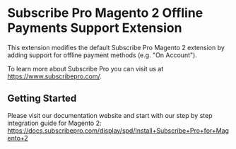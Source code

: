 Subscribe Pro Magento 2 Offline Payments Support Extension
=============================================

This extension modifies the default Subscribe Pro Magento 2 extension by adding support for offline payment methods (e.g. "On Account").

To learn more about Subscribe Pro you can visit us at https://www.subscribepro.com/.

## Getting Started

Please visit our documentation website and start with our step by step integration guide for Magento 2: https://docs.subscribepro.com/display/spd/Install+Subscribe+Pro+for+Magento+2
